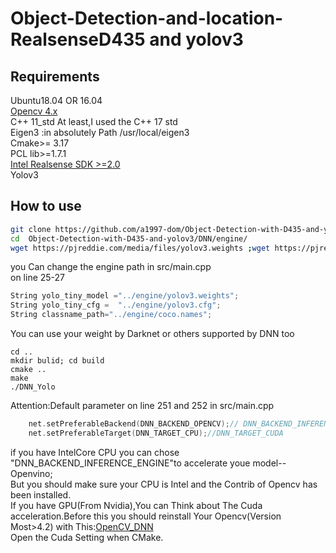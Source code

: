 # Object-Detection-and-location-RealsenseD435 and yolov3
## Requirements
Ubuntu18.04 OR 16.04  
[Opencv 4.x](https://github.com/opencv/opencv.git)  
C++ 11_std At least,I used the C++ 17 std  
Eigen3 :in absolutely Path /usr/local/eigen3  
Cmake>= 3.17  
PCL lib>=1.7.1  
[Intel Realsense SDK >=2.0 ](https://github.com/IntelRealSense/librealsense.git)  
Yolov3
## How to use
```Bash
git clone https://github.com/a1997-dom/Object-Detection-with-D435-and-yolov3.git
cd  Object-Detection-with-D435-and-yolov3/DNN/engine/
wget https://pjreddie.com/media/files/yolov3.weights ;wget https://pjreddie.com/media/files/yolov3-tiny.weights
```
you Can change the engine path in src/main.cpp   
on line 25-27
```cpp
String yolo_tiny_model ="../engine/yolov3.weights";
String yolo_tiny_cfg =  "../engine/yolov3.cfg";
String classname_path="../engine/coco.names";
``` 
You can use your weight by Darknet or others supported by DNN too  
```
cd ..
mkdir bulid; cd build
cmake ..
make
./DNN_Yolo
```
Attention:Default parameter on line 251 and 252 in src/main.cpp   
```cpp
    net.setPreferableBackend(DNN_BACKEND_OPENCV);// DNN_BACKEND_INFERENCE_ENGINE DNN_BACKEND_CUDA
    net.setPreferableTarget(DNN_TARGET_CPU);//DNN_TARGET_CUDA
```
if you have IntelCore CPU you can chose "DNN_BACKEND_INFERENCE_ENGINE"to accelerate youe model--Openvino;<br>
But you should make sure your CPU is Intel and the Contrib of Opencv has been installed.  
If you have GPU(From Nvidia),You can Think about The Cuda acceleration.Before this you should reinstall Your Opencv(Version Most>4.2) with This:[OpenCV_DNN](https://medium.com/@sb.jaduniv/how-to-install-opencv-4-2-0-with-cuda-10-1-on-ubuntu-20-04-lts-focal-fossa-bdc034109df3)  
Open the Cuda Setting when CMake.
